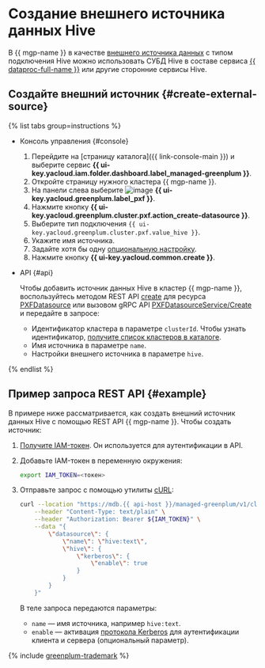 # Создание внешнего источника данных Hive

В {{ mgp-name }} в качестве [внешнего источника данных](../../concepts/external-tables.md#pxf-data-sources) с типом подключения Hive можно использовать СУБД Hive в составе сервиса [{{ dataproc-full-name }}](../../../data-proc/index.yaml) или другие сторонние сервисы Hive.

## Создайте внешний источник {#create-external-source}

{% list tabs group=instructions %}

- Консоль управления {#console}

    1. Перейдите на [страницу каталога]({{ link-console-main }}) и выберите сервис **{{ ui-key.yacloud.iam.folder.dashboard.label_managed-greenplum }}**.
    1. Откройте страницу нужного кластера {{ mgp-name }}.
    1. На панели слева выберите ![image](../../../_assets/console-icons/arrow-right-arrow-left.svg) **{{ ui-key.yacloud.greenplum.label_pxf }}**.
    1. Нажмите кнопку **{{ ui-key.yacloud.greenplum.cluster.pxf.action_create-datasource }}**.
    1. Выберите тип подключения `{{ ui-key.yacloud.greenplum.cluster.pxf.value_hive }}`.
    1. Укажите имя источника.
    1. Задайте хотя бы одну [опциональную настройку](../../concepts/settings-list.md#hive-settings).
    1. Нажмите кнопку **{{ ui-key.yacloud.common.create }}**.

- API {#api}

    Чтобы добавить источник данных Hive в кластер {{ mgp-name }}, воспользуйтесь методом REST API [create](../../api-ref/PXFDatasource/create.md) для ресурса [PXFDatasource](../../api-ref/PXFDatasource/index.md) или вызовом gRPC API [PXFDatasourceService/Create](../../api-ref/grpc/pxf_service.md#Create) и передайте в запросе:

    * Идентификатор кластера в параметре `clusterId`. Чтобы узнать идентификатор, [получите список кластеров в каталоге](../cluster-list.md#list-clusters).
    * Имя источника в параметре `name`.
    * Настройки внешнего источника в параметре `hive`.

{% endlist %}

## Пример запроса REST API {#example}

В примере ниже рассматривается, как создать внешний источник данных Hive с помощью REST API {{ mgp-name }}. Чтобы создать источник:

1. [Получите IAM-токен](../../../iam/operations/index.md#iam-tokens). Он используется для аутентификации в API.
1. Добавьте IAM-токен в переменную окружения:

    ```bash
    export IAM_TOKEN=<токен>
    ```

1. Отправьте запрос с помощью утилиты [cURL](https://curl.haxx.se):

    ```bash
    curl --location "https://mdb.{{ api-host }}/managed-greenplum/v1/clusters/<идентификатор_кластера>/pxf_datasources" \
        --header "Content-Type: text/plain" \
        --header "Authorization: Bearer ${IAM_TOKEN}" \
        --data "{
            \"datasource\": {
                \"name\": \"hive:text\",
                \"hive\": {
                    \"kerberos\": {
                        \"enable\": true
                    }
                }
            }
        }"
    ```

    В теле запроса передаются параметры:

    * `name` — имя источника, например `hive:text`.
    * `enable` — активация [протокола Kerberos](https://ru.wikipedia.org/wiki/Kerberos) для аутентификации клиента и сервера (опциональный параметр).

{% include [greenplum-trademark](../../../_includes/mdb/mgp/trademark.md) %}

